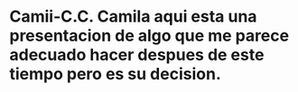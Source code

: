 # Camii-C.C. Camila aqui esta una presentacion de algo que me parece adecuado hacer despues de este tiempo pero es su decision.
